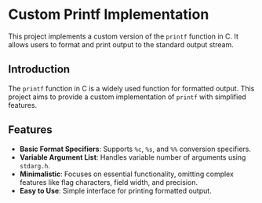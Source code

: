 # Custom Printf Implementation

This project implements a custom version of the `printf` function in C. It allows users to format and print output to the standard output stream.
## Introduction

The `printf` function in C is a widely used function for formatted output. This project aims to provide a custom implementation of `printf` with simplified features.

## Features
- **Basic Format Specifiers**: Supports `%c`, `%s`, and `%%` conversion specifiers.
- **Variable Argument List**: Handles variable number of arguments using `stdarg.h`.
- **Minimalistic**: Focuses on essential functionality, omitting complex features like flag characters, field width, and precision.
- **Easy to Use**: Simple interface for printing formatted output.


